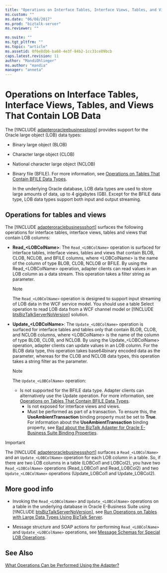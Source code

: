 ```yaml
---
title: "Operations on Interface Tables, Interface Views, Tables, and Views That Contain LOB Data | Microsoft Docs"
ms.custom: ""
ms.date: "06/08/2017"
ms.prod: "biztalk-server"
ms.reviewer: ""

ms.suite: ""
ms.tgt_pltfrm: ""
ms.topic: "article"
ms.assetid: 0f6e8db6-ba68-4e3f-84b2-1cc31ce89bcb
caps.latest.revision: 11
author: "MandiOhlinger"
ms.author: "mandia"
manager: "anneta"
---
```

# Operations on Interface Tables, Interface Views, Tables, and Views That Contain LOB Data
The [!INCLUDE [adapteroracleebusinesslong](../../includes/adapteroracleebusinesslong-md.md)] provides support for the Oracle large object (LOB) data types:  
  
- Binary large object (BLOB)  
  
- Character large object (CLOB)  
  
- National character large object (NCLOB)  
  
- Binary file (BFILE). For more information, see [Operations on Tables That Contain BFILE Data Types](../../adapters-and-accelerators/adapter-oracle-ebs/operations-on-tables-that-contain-bfile-data-types.md).  
  
  In the underlying Oracle database, LOB data types are used to store large amounts of data, up to 4 gigabytes (GB). Except for the BFILE data type, LOB data types support both input and output streaming.  

## Operations for tables and views  
 The [!INCLUDE [adapteroraclebusinessshort](../../includes/adapteroraclebusinessshort-md.md)] surfaces the following operations for interface tables, interface views, tables and views that contain LOB columns:  
  
- **Read_\<LOBColName\>**: The `Read_<LOBColName>` operation is surfaced for interface tables, interface views, tables and views that contain BLOB, CLOB, NCLOB, and BFILE columns, where \<LOBColName\> is the name of the column of type BLOB, CLOB, NCLOB or BFILE. By using the Read_\<LOBColName\> operation, adapter clients can read values in an LOB column as a data stream. This operation takes a filter string as parameter.  
  
  > [!NOTE]
  >  The `Read_<LOBColName>` operation is designed to support input streaming of LOB data in the WCF service model. You should use a table Select operation to read LOB data from a WCF channel model or [!INCLUDE [btsBizTalkServerNoVersion](../../includes/btsbiztalkservernoversion-md.md)] solution.  
  
- **Update_\<LOBColName\>**: The `Update_<LOBColName>` operation is surfaced for interface tables and tables only that contain BLOB, CLOB, and NCLOB columns, where \<LOBColName\> is the name of the column of type BLOB, CLOB, and NCLOB. By using the Update_\<LOBColName\> operation, adapter clients can update values in an LOB column. For the BLOB data type, this operation takes base64binary encoded data as the parameter, whereas for the CLOB and NCLOB data types, this operation takes a string filter as the parameter.  
  
  > [!NOTE]
  >  The `Update_<LOBColName>` operation:  
  > 
  > - Is not supported for the BFILE data type. Adapter clients can alternatively use the Update operation. For more information, see [Operations on Tables That Contain BFILE Data Types](../../adapters-and-accelerators/adapter-oracle-ebs/operations-on-tables-that-contain-bfile-data-types.md).  
  >   -   Is not exposed for interface views and views.  
  >   -   Must be performed as part of a transaction. To ensure this, the **UseAmbientTransaction** binding property must be set to **True**. For information about the **UseAmbientTransaction** binding property, see [Rad about the  BizTalk Adapter for Oracle E-Business Suite Binding Properties](../../adapters-and-accelerators/adapter-oracle-ebs/read-about-the-biztalk-adapter-for-oracle-e-business-suite-binding-properties.md).  
  
> [!IMPORTANT]
>  The [!INCLUDE [adapteroraclebusinessshort](../../includes/adapteroraclebusinessshort-md.md)] surfaces a `Read_<LOBColName>` and an `Update_<LOBColName>` operation for each LOB column in a table. So, if there are two LOB columns in a table (LOBCol1 and LOBCol2), you have two `Read_<LOBColName>` operations (Read_LOBCol1 and Read_LOBCol2) and two `Update_<LOBColName>` operations (Update_LOBCol1 and Update_LOBCol2).  
  
## More good info  
  
- Invoking the `Read_<LOBColName>` and `Update_<LOBColName>` operations on a table in the underlying database in Oracle E-Business Suite using [!INCLUDE [btsBizTalkServerNoVersion](../../includes/btsbiztalkservernoversion-md.md)], see [Run Operations on Tables with Large Data Types Using BizTalk Server](../../adapters-and-accelerators/adapter-sql/run-operations-on-tables-and-views-with-large-data-types-using-the-sql-adapter.md).  
  
- Message structure and SOAP actions for performing `Read_<LOBColName>` and `Update_<LOBColName>` operations, see [Message Schemas for Special LOB Operations](../../adapters-and-accelerators/adapter-oracle-ebs/message-schemas-for-special-lob-operations1.md).  
  
## See Also  
 [What Operations Can be Performed Using the Adapter?](https://msdn.microsoft.com/library/cc185219(v=bts.10).aspx)